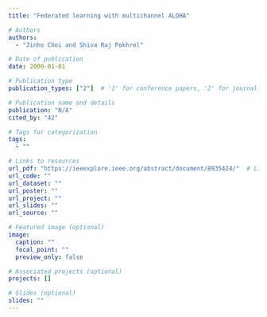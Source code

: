 ```yaml
---
title: "Federated learning with multichannel ALOHA"

# Authors
authors:
  - "Jinho Choi and Shiva Raj Pokhrel"

# Date of publication
date: 2000-01-01

# Publication type
publication_types: ["2"]  # '1' for conference papers, '2' for journal articles, '3' for preprints

# Publication name and details
publication: "N/A"
cited_by: "42"

# Tags for categorization
tags:
  - ""

# Links to resources
url_pdf: "https://ieeexplore.ieee.org/abstract/document/8935424/"  # Link to the resource
url_code: ""
url_dataset: ""
url_poster: ""
url_project: ""
url_slides: ""
url_source: ""

# Featured image (optional)
image:
  caption: ""
  focal_point: ""
  preview_only: false

# Associated projects (optional)
projects: []

# Slides (optional)
slides: ""
---
```

